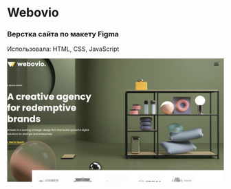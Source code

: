 # Webovio

### Верстка сайта по макету Figma ###
Использовала: HTML, CSS, JavaScript

![First Screen](https://github.com/Kartiina/market/blob/master/ScreenShots/start_page.png "First page")
